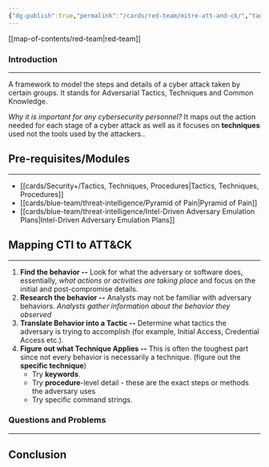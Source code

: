 ```yaml
---
{"dg-publish":true,"permalink":"/cards/red-team/mitre-att-and-ck/","tags":["sunday","#soc"]}
---
```


[[map-of-contents/red-team\|red-team]]
### Introduction 
---
A framework to model the steps and details of a cyber attack taken by certain groups. It stands for Adversarial Tactics, Techniques and Common Knowledge.

_Why it is important for any cybersecurity personnel?_ It maps out the action needed for each stage of a cyber attack as well as it focuses on **techniques** used not the tools used by the attackers..
## Pre-requisites/Modules
---
- [[cards/Security+/Tactics, Techniques, Procedures\|Tactics, Techniques, Procedures]]
- [[cards/blue-team/threat-intelligence/Pyramid of Pain\|Pyramid of Pain]]
- [[cards/blue-team/threat-intelligence/Intel-Driven Adversary Emulation Plans\|Intel-Driven Adversary Emulation Plans]]
## Mapping CTI to ATT&CK
---
1. **Find the behavior --**  Look for what the adversary or software does, essentially, _what actions or activities are taking place_ and focus on the initial and post-compromise details.
2. **Research the behavior --**  Analysts may not be familiar with adversary behaviors. _Analysts gather information about the behavior they observed_
3. **Translate Behavior into a Tactic --**  Determine what tactics the adversary is trying to accomplish (for example, Initial Access, Credential Access etc.).
4. **Figure out what Technique Applies --** This is often the toughest part since not every behavior is necessarily a technique. (figure out the **specific technique**)
	- Try **keywords**.
	- Try **procedure**-level detail - these are the exact steps or methods the adversary uses
	- Try specific command strings.

### Questions and Problems
---
## Conclusion


